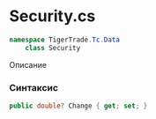 
# Security.cs
```csharp
namespace TigerTrade.Tc.Data  
    class Security
```

Описание

### Синтаксис
```csharp
public double? Change { get; set; }
```
